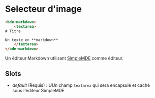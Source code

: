 # Selecteur d'image

```html
<bde-markdown>
    <textarea>
# Titre

Un texte en **markdown**
    </textarea>
</bde-markdown>
```

Un éditeur Markdown utilisant [SimpleMDE](https://simplemde.com/) comme éditeur.

## Slots

* *default* (Requis) : UUn champ `textarea` qui sera encapsulé et caché sous l'éditeur SimpleMDE
